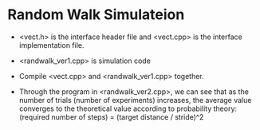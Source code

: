 # Random Walk Simulateion

- <vect.h> is the interface header file and <vect.cpp> is the interface implementation file.

- <randwalk_ver1.cpp> is simulation code

- Compile <vect.cpp> and <randwalk_ver1.cpp> together.

- Through the program in <randwalk_ver2.cpp>, we can see that as the number of trials (number of experiments) increases, the average value converges to the theoretical value according to probability theory: (required number of steps) = (target distance / stride)^2
